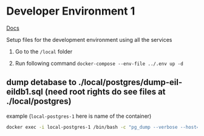 # Developer Environment 1

[Docs](https://docs.dev.lab.eten.bible/docs/Support/dev-env)

Setup files for the development environment using all the services

1. Go to the `/local` folder

2. Run following command
```docker-compose --env-file ../.env up -d```

## dump detabase to ./local/postgres/dump-eil-eildb1.sql (need root rights do see files at ./local/postgres)
example (`local-postgres-1` here is name of the container)
``` bash
docker exec -i local-postgres-1 /bin/bash -c "pg_dump --verbose --host=dev-aurora-cluster.cluster-ro-cpxhfog2q80o.us-east-2.rds.amazonaws.com --port=5432 --username=postgres --format=plain --file /var/lib/postgresql/data/dump-eil-eildb1.sql eildb1"
```